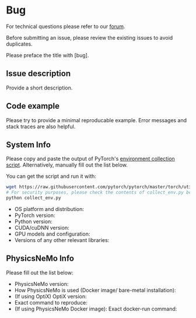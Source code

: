 # Bug

For technical questions please refer to our [forum](https://forums.developer.nvidia.com/t/welcome-to-the-physicsnemo-ml-model-framework-forum/178556).

Before submitting an issue, please review the existing issues to avoid duplicates.

Please preface the title with [bug].

## Issue description

Provide a short description.

## Code example

Please try to provide a minimal reproducable example.
Error messages and stack traces are also helpful.

## System Info

Please copy and paste the output of PyTorch's [environment collection script](https://raw.githubusercontent.com/pytorch/pytorch/master/torch/utils/collect_env.py).
Alternatively, manually fill out the list below.

You can get the script and run it with:

```bash
wget https://raw.githubusercontent.com/pytorch/pytorch/master/torch/utils/collect_env.py
# For security purposes, please check the contents of collect_env.py before running it.
python collect_env.py
```

- OS platform and distribution:
- PyTorch version:
- Python version:
- CUDA/cuDNN version:
- GPU models and configuration:
- Versions of any other relevant libraries:

## PhysicsNeMo Info

Please fill out the list below:

- PhysicsNeMo version:
- How PhysicsNeMo is used (Docker image/ bare-metal installation):
- (If using OptiX) OptiX version:
- Exact command to reproduce:
- (If using PhysicsNeMo Docker image): Exact docker-run command:
